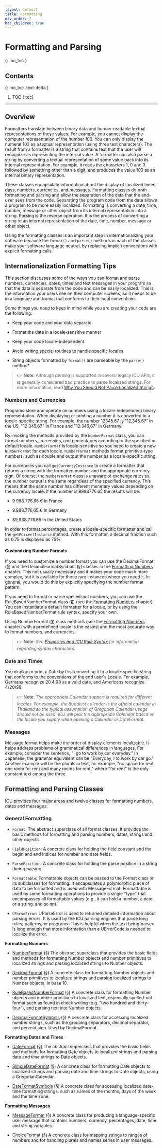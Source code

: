```yaml
---
layout: default
title: Formatting
nav_order: 7
has_children: true
---
```

<!--
© 2020 and later: Unicode, Inc. and others.
License & terms of use: http://www.unicode.org/copyright.html
-->

# Formatting and Parsing
{: .no_toc }

## Contents
{: .no_toc .text-delta }

1. TOC
{:toc}

---

## Overview

Formatters translate between binary data and human-readable textual
representations of these values. For example, you cannot display the computer
representation of the number 103. You can only display the numeral 103 as a
textual representation (using three text characters). The result from a
formatter is a string that contains text that the user will recognize as
representing the internal value. A formatter can also parse a string by
converting a textual representation of some value back into its internal
representation. For example, it reads the characters 1, 0 and 3 followed by
something other than a digit, and produces the value 103 as an internal binary
representation.

These classes encapsulate information about the display of localized times,
days, numbers, currencies, and messages. Formatting classes do both formatting
and parsing and allow the separation of the data that the end-user sees from the
code. Separating the program code from the data allows a program to be more
easily localized. Formatting is converting a date, time, number, message or
other object from its internal representation into a string. Parsing is the
reverse operation. It is the process of converting a string to an internal
representation of the date, time, number, message or other object.

Using the formatting classes is an important step in internationalizing your
software because the `format()` and `parse()` methods in each of the classes make
your software language neutral, by replacing implicit conversions with explicit
formatting calls.

## Internationalization Formatting Tips

This section discusses some of the ways you can format and parse numbers,
currencies, dates, times and text messages in your program so that the data is
separate from the code and can be easily localized. This is the information your
users see on their computer screens, so it needs to be in a language and format
that conforms to their local conventions.

Some things you need to keep in mind while you are creating your code are the
following:

*   Keep your code and your data separate

*   Format the data in a locale-sensitive manner

*   Keep your code locale-independent

*   Avoid writing special routines to handle specific locales

*   String objects formatted by `format()` are parseable by the `parse()` method\*

> :point_right: **Note**: Although parsing is supported in several legacy ICU APIs,
it is generally considered bad practice to parse localized strings.
For more information, read [Why You Should Not Parse
Localized Strings](https://blog.sffc.xyz/post/190943794505/why-you-should-not-parse-localized-strings).

### Numbers and Currencies

Programs store and operate on numbers using a locale-independent binary
representation. When displaying or printing a number it is converted to a
locale-specific string. For example, the number 12345.67 is "12,345.67" in the
US, "12 345,67" in France and "12.345,67" in Germany.

By invoking the methods provided by the `NumberFormat` class, you can format
numbers, currencies, and percentages according to the specified or default
locale. `NumberFormat` is locale-sensitive so you need to create a new
`NumberFormat` for each locale. `NumberFormat` methods format primitive-type
numbers, such as double and output the number as a locale-specific string.

For currencies you call `getCurrencyInstance` to create a formatter that returns a
string with the formatted number and the appropriate currency sign. Of course,
the `NumberFormat` class is unaware of exchange rates so, the number output is the
same regardless of the specified currency. This means that the same number has
different monetary values depending on the currency locale. If the number is
9988776.65 the results will be:

*   9 988 776,65 € in France

*   9.988.776,65 € in Germany

*   $9,988,776.65 in the United States

In order to format percentages, create a locale-specific formatter and call the
`getPercentInstance` method. With this formatter, a decimal fraction such as 0.75
is displayed as 75%.

#### Customizing Number Formats

If you need to customize a number format you can use the DecimalFormat (§) and
the DecimalFormatSymbols (§) classes in the [Formatting
Numbers](formatparse/numbers/index.md) chapter. This not usually necessary and
it makes your code much more complex, but it is available for those rare
instances where you need it. In general, you would do this by explicitly
specifying the number format pattern.

If you need to format or parse spelled-out numbers, you can use the
RuleBasedNumberFormat class (§) (see the [Formatting
Numbers](formatparse/numbers/index.md) chapter). You can instantiate a default
formatter for a locale, or by using the RuleBasedNumberFormat rule syntax,
specify your own.

Using NumberFormat (§) class methods (see the [Formatting
Numbers](formatparse/numbers/index.md) chapter) with a predefined locale is the
easiest and the most accurate way to format numbers, and currencies.

> :point_right: **Note**: *See [Properties and ICU Rule Syntax](strings/properties.md) for
information regarding syntax characters.*

### Date and Times

You display or print a Date by first converting it to a locale-specific string
that conforms to the conventions of the end user's Locale. For example, Germans
recognize 20.4.98 as a valid date, and Americans recognize 4/20/98.

> :point_right: **Note**: *The appropriate Calendar support is required for different locales. For
example, the Buddhist calendar is the official calendar in Thailand so the
typical assumption of Gregorian Calendar usage should not be used. ICU will pick
the appropriate Calendar based on the locale you supply when opening a Calendar
or DateFormat.*

### Messages

Message format helps make the order of display elements localizable. It helps
address problems of grammatical differences in languages. For example, consider
the sentence, "I go to work by car everyday." In Japanese, the grammar
equivalent can be "Everyday, I to work by car go." Another example will be the
plurals in text, for example, "no space for rent, one room for rent and many
rooms for rent," where "for rent" is the only constant text among the three.

## Formatting and Parsing Classes

ICU provides four major areas and twelve classes for formatting numbers, dates
and messages:

### General Formatting

*   `Format`:
    The abstract superclass of all format classes. It provides the basic methods
    for formatting and parsing numbers, dates, strings and other objects.

*   `FieldPosition`:
    A concrete class for holding the field constant and the begin and end
    indices for number and date fields.

*   `ParsePosition`:
    A concrete class for holding the parse position in a string during parsing.

*   `Formattable`:
    Formattable objects can be passed to the Format class or its subclasses for
    formatting. It encapsulates a polymorphic piece of data to be formatted and
    is used with MessageFormat. Formattable is used by some formatting
    operations to provide a single "type" that encompasses all formattable
    values (e.g., it can hold a number, a date, or a string, and so on).

*   `UParseError`:
    UParseError is used to returned detailed information about parsing errors.
    It is used by the ICU parsing engines that parse long rules, patterns, or
    programs. This is helpful when the text being parsed is long enough that
    more information than a UErrorCode is needed to localize the error.

**Formatting Numbers**

*   [NumberFormat](numbers/legacy-numberformat) (§)
    The abstract superclass that provides the basic fields and methods for
    formatting Number objects and number primitives to localized strings and
    parsing localized strings to Number objects.

*   [DecimalFormat](numbers/legacy-numberformat#decimalformat) (§)
    A concrete class for formatting Number objects and number primitives to
    localized strings and parsing localized strings to Number objects, in base
    10.

*   [RuleBasedNumberFormat](numbers/rbnf) (§)
    A concrete class for formatting Number objects and number primitives to
    localized text, especially spelled-out format such as found in check writing
    (e.g. "two hundred and thirty-four"), and parsing text into Number objects.

*   [DecimalFormatSymbols](numbers/legacy-numberformat#decimalformatsymbols) (§)
    A concrete class for accessing localized number strings, such as the
    grouping separators, decimal separator, and percent sign. Used by
    DecimalFormat.

**Formatting Dates and Times**

*   [DateFormat](datetime/index#dateformat) (§)
    The abstract superclass that provides the basic fields and methods for
    formatting Date objects to localized strings and parsing date and time
    strings to Date objects.

*   [SimpleDateFormat](datetime/index#simpledateformat) (§)
    A concrete class for formatting Date objects to localized strings and
    parsing date and time strings to Date objects, using a GregorianCalendar.

*   [DateFormatSymbols](datetime/index#dateformatsymbols) (§)
    A concrete class for accessing localized date-time formatting strings, such
    as names of the months, days of the week and the time zone.

**Formatting Messages**

*   [MessageFormat](messages/index#messageformat) (§)
    A concrete class for producing a language-specific user message that
    contains numbers, currency, percentages, date, time and string variables.

*   [ChoiceFormat](messages/index) (§)
    A concrete class for mapping strings to ranges of numbers and for handling
    plurals and names series in user messages.
